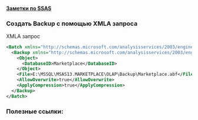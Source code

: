 #### [Заметки по SSAS](../SSAS_note.md)  

### Создать Backup с помощью XMLA запроса

XMLA запрос

```xml
<Batch xmlns="http://schemas.microsoft.com/analysisservices/2003/engine" Transaction="false">
  <Backup xmlns="http://schemas.microsoft.com/analysisservices/2003/engine">
    <Object>
      <DatabaseID>Marketplace</DatabaseID>
    </Object>
    <File>E:\MSSQL\MSAS13.MARKETPLACE\OLAP\Backup\Marketplace.abf</File>
    <AllowOverwrite>true</AllowOverwrite>
    <ApplyCompression>true</ApplyCompression>
  </Backup>
</Batch>
```


### Полезные ссылки:  


